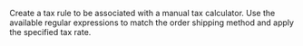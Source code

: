 Create a tax rule to be associated with a manual tax calculator. Use the available regular expressions to match the order shipping method and apply the specified tax rate.

